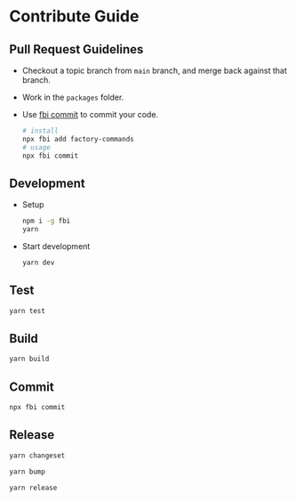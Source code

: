 # Contribute Guide

## Pull Request Guidelines

- Checkout a topic branch from `main` branch, and merge back against that branch.
- Work in the `packages` folder.
- Use [fbi commit](https://github.com/fbi-js/factory-commands/blob/main/src/commands/commit/README.md) to commit your code.

    ```bash
    # install
    npx fbi add factory-commands
    # usage
    npx fbi commit
    ```

## Development

- Setup

   ```bash
   npm i -g fbi
   yarn
   ```

- Start development

   ```bash
   yarn dev
   ```

## Test

```bash
yarn test
```

## Build

```bash
yarn build
```

## Commit

```bash
npx fbi commit
```

## Release

```bash
yarn changeset

yarn bump

yarn release
```

